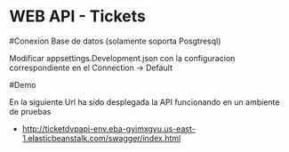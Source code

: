# WEB API - Tickets

#Conexion Base de datos (solamente soporta Posgtresql)

Modificar appsettings.Development.json con la configuracion correspondiente en el Connection -> Default

#Demo

En la siguiente Url ha sido desplegada la API funcionando en un ambiente de pruebas

* http://ticketdvpapi-env.eba-gyimxgyu.us-east-1.elasticbeanstalk.com/swagger/index.html

